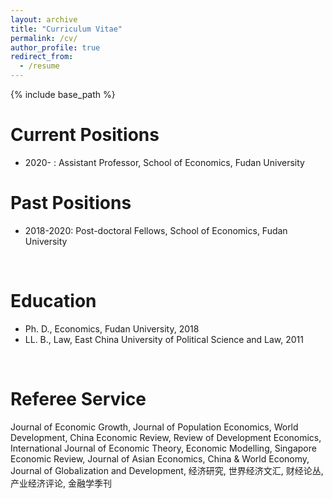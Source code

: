```yaml
---
layout: archive
title: "Curriculum Vitae"
permalink: /cv/
author_profile: true
redirect_from:
  - /resume
---
```


{% include base_path %}

Current Positions
======
* 2020- : Assistant Professor, School of Economics, Fudan University

Past Positions
======
* 2018-2020: Post-doctoral Fellows, School of Economics, Fudan University

<br>

Education
======
* Ph. D., Economics, Fudan University, 2018
* LL. B., Law, East China University of Political Science and Law, 2011

<br>

Referee Service
======
Journal of Economic Growth, Journal of Population Economics, World Development, China Economic Review, Review of Development Economics, International Journal of Economic Theory, Economic Modelling, Singapore Economic Review, Journal of Asian Economics, China & World Economy, Journal of Globalization and Development, 经济研究, 世界经济文汇, 财经论丛, 产业经济评论, 金融学季刊

